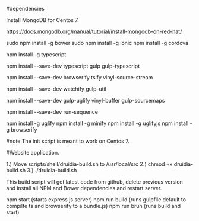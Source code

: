 #dependencies

Install MongoDB for Centos 7.

https://docs.mongodb.org/manual/tutorial/install-mongodb-on-red-hat/

sudo npm install -g bower
sudo npm install -g ionic
npm install -g cordova

npm install -g typescript

npm install --save-dev typescript gulp gulp-typescript

npm install --save-dev browserify tsify vinyl-source-stream

npm install --save-dev watchify gulp-util

npm install --save-dev gulp-uglify vinyl-buffer gulp-sourcemaps

npm install --save-dev run-sequence

npm install -g uglify
npm install -g minify
npm install -g uglifyjs
npm install -g browserify

#note
The init script is meant to work on Centos 7.

#Website application.

1.) Move scripts/shell/druidia-build.sh to /usr/local/src
2.) chmod +x druidia-build.sh
3.) ./druidia-build.sh

This build script will get latest code from github, delete previous version and install
all NPM and Bower dependencies and restart server.

npm start (starts express js server)
npm run build (runs gulpfile default to compilte ts and browserify to a bundle.js)
npm run brun (runs build and start)
